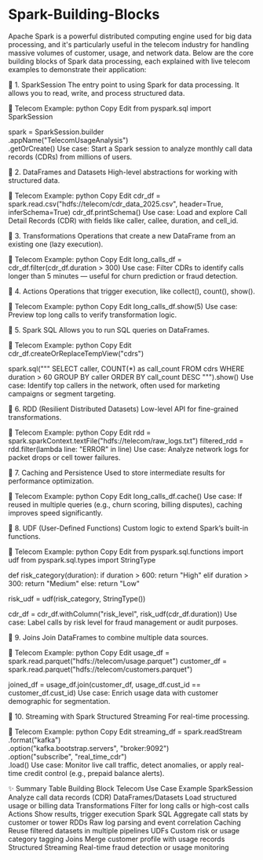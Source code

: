 # Spark-Building-Blocks

Apache Spark is a powerful distributed computing engine used for big data processing, and it's particularly useful in the telecom industry for handling massive volumes of customer, usage, and network data. Below are the core building blocks of Spark data processing, each explained with live telecom examples to demonstrate their application:

🔷 1. SparkSession
The entry point to using Spark for data processing. It allows you to read, write, and process structured data.

📡 Telecom Example:
python
Copy
Edit
from pyspark.sql import SparkSession

spark = SparkSession.builder \
    .appName("TelecomUsageAnalysis") \
    .getOrCreate()
Use case: Start a Spark session to analyze monthly call data records (CDRs) from millions of users.

🔷 2. DataFrames and Datasets
High-level abstractions for working with structured data.

📡 Telecom Example:
python
Copy
Edit
cdr_df = spark.read.csv("hdfs://telecom/cdr_data_2025.csv", header=True, inferSchema=True)
cdr_df.printSchema()
Use case: Load and explore Call Detail Records (CDR) with fields like caller, callee, duration, and cell_id.

🔷 3. Transformations
Operations that create a new DataFrame from an existing one (lazy execution).

📡 Telecom Example:
python
Copy
Edit
long_calls_df = cdr_df.filter(cdr_df.duration > 300)
Use case: Filter CDRs to identify calls longer than 5 minutes — useful for churn prediction or fraud detection.

🔷 4. Actions
Operations that trigger execution, like collect(), count(), show().

📡 Telecom Example:
python
Copy
Edit
long_calls_df.show(5)
Use case: Preview top long calls to verify transformation logic.

🔷 5. Spark SQL
Allows you to run SQL queries on DataFrames.

📡 Telecom Example:
python
Copy
Edit
cdr_df.createOrReplaceTempView("cdrs")

spark.sql("""
  SELECT caller, COUNT(*) as call_count
  FROM cdrs
  WHERE duration > 60
  GROUP BY caller
  ORDER BY call_count DESC
""").show()
Use case: Identify top callers in the network, often used for marketing campaigns or segment targeting.

🔷 6. RDD (Resilient Distributed Datasets)
Low-level API for fine-grained transformations.

📡 Telecom Example:
python
Copy
Edit
rdd = spark.sparkContext.textFile("hdfs://telecom/raw_logs.txt")
filtered_rdd = rdd.filter(lambda line: "ERROR" in line)
Use case: Analyze network logs for packet drops or cell tower failures.

🔷 7. Caching and Persistence
Used to store intermediate results for performance optimization.

📡 Telecom Example:
python
Copy
Edit
long_calls_df.cache()
Use case: If reused in multiple queries (e.g., churn scoring, billing disputes), caching improves speed significantly.

🔷 8. UDF (User-Defined Functions)
Custom logic to extend Spark’s built-in functions.

📡 Telecom Example:
python
Copy
Edit
from pyspark.sql.functions import udf
from pyspark.sql.types import StringType

def risk_category(duration):
    if duration > 600:
        return "High"
    elif duration > 300:
        return "Medium"
    else:
        return "Low"

risk_udf = udf(risk_category, StringType())

cdr_df = cdr_df.withColumn("risk_level", risk_udf(cdr_df.duration))
Use case: Label calls by risk level for fraud management or audit purposes.

🔷 9. Joins
Join DataFrames to combine multiple data sources.

📡 Telecom Example:
python
Copy
Edit
usage_df = spark.read.parquet("hdfs://telecom/usage.parquet")
customer_df = spark.read.parquet("hdfs://telecom/customers.parquet")

joined_df = usage_df.join(customer_df, usage_df.cust_id == customer_df.cust_id)
Use case: Enrich usage data with customer demographic for segmentation.

🔷 10. Streaming with Spark Structured Streaming
For real-time processing.

📡 Telecom Example:
python
Copy
Edit
streaming_df = spark.readStream \
    .format("kafka") \
    .option("kafka.bootstrap.servers", "broker:9092") \
    .option("subscribe", "real_time_cdr") \
    .load()
Use case: Monitor live call traffic, detect anomalies, or apply real-time credit control (e.g., prepaid balance alerts).

✨ Summary Table
Building Block	Telecom Use Case Example
SparkSession	Analyze call data records (CDR)
DataFrames/Datasets	Load structured usage or billing data
Transformations	Filter for long calls or high-cost calls
Actions	Show results, trigger execution
Spark SQL	Aggregate call stats by customer or tower
RDDs	Raw log parsing and event correlation
Caching	Reuse filtered datasets in multiple pipelines
UDFs	Custom risk or usage category tagging
Joins	Merge customer profile with usage records
Structured Streaming	Real-time fraud detection or usage monitoring
